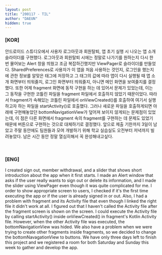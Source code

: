 ```yaml
---
layout: post
title: "200117 - TIL"
author: "DAEUN"
hidden: true
---
```


### [KOR]
안드로이드 스튜디오에서 사용자 로그아웃과 회원탈퇴, 앱 초기 실행 시 나오는 앱 소개 슬라이더를 구현했다. 로그아웃과 회원탈퇴 시에는 정말로 나가기를 원하는지 다시 한 번 물어보는 Alert 창을 띄웠고 조금 복잡하긴했지만 ViewPager로 슬라이더를 만들었다. SharedPreferences로 사용자가 이 앱을 처음 사용하는 것인지, 로그인을 했는지에 관한 정보를 알맞은 태그에 저장하고 그 태그의 값에 따라 앱이 다시 실행될 때 앱 소개 화면부터 띄워줄지, 로그인 화면부터 띄워줄지, 아니면 메인 화면을 보여줄지를 결정했다. 또한 어제 fragment 화면에 동작 구현을 하는 데 있어서 문제가 있었는데, 이는 그 동작을 구현한 코틀린 파일을 fragment 파일에서 호출하지 않았기 때문이었다. 따라서 fragment가 속해있는 코틀린 파일에서 onViewCreated()를 호출하여 여기서 실행하고자 하는 파일을 startActivity()로 호출했다. 그러나 새로운 파일을 호출하게되면 아래에 구현해놓았던 bottomNavigationView가 덮어져 보이지 않게되는 문제점이 있었는데, 이 점은 다른 화면에서 fragment 속의 fragment를 구현하는 데 문제도 있었기 때문에 버튼으로 구현하는 것으로 대체하기로 결정했다. 앞으로 제출 기한까지 3일이 남았고 주말 동안에도 팀원들과 모여 개발하기 위해 학교 실습실도 오전부터 저녁까지 빌려놓았다. 남은 시간 동안 정말 열심히해서 꼭 완성해내고싶다.
<br><br><br>
### [ENG]
I created sign out, member withdrawal, and a slider that shows short introduction about the app when it first starts. I made an Alert window that asks if the user really wants to sign out or delete its information, and I made the slider using ViewPager even though it was quite complicated for me. I order to show appropriate screen to users, I checked if it's the first time executing the app or if the user is already signed in or out. Also, I had a problem with fragment and its Activity file that even though I linked the right file it didn't work at all. I figured out that I haven't called the Activity file after the fragment screen is shown on the screen. I could execute the Activity file by calling startActivity() inside onViewCreated() in fragment's Kotlin Activity file. However, when the other Activity file was executed, the bottomNavigationView was hided. We also have a problem when we were trying to create other fragments inside fragments, so we decided to change the bottomNavagationView to buttons. We have only three days left to finish this project and we registered a room for both Saturday and Sunday this week to gather and develop the app.